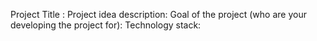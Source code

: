 Project Title : 
Project idea description:
Goal of the project (who are your developing the project for):
Technology stack:
